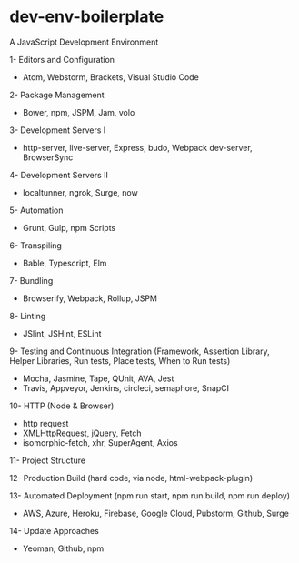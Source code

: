 # dev-env-boilerplate
A JavaScript Development Environment

1- Editors and Configuration 
  - Atom, Webstorm, Brackets, Visual Studio Code
  
2- Package Management
  - Bower, npm, JSPM, Jam, volo
  
3- Development Servers I
  - http-server, live-server, Express, budo, Webpack dev-server, BrowserSync
  
4- Development Servers II
  - localtunner, ngrok, Surge, now
  
5- Automation
  - Grunt, Gulp, npm Scripts
  
6- Transpiling
  - Bable, Typescript, Elm
  
7- Bundling
  - Browserify, Webpack, Rollup, JSPM
  
8- Linting
  - JSlint, JSHint, ESLint
  
9- Testing and Continuous Integration (Framework, Assertion Library, Helper Libraries, Run tests, Place tests, When to Run tests)
  - Mocha, Jasmine, Tape, QUnit, AVA, Jest
  - Travis, Appveyor, Jenkins, circleci, semaphore, SnapCI
  
10- HTTP (Node & Browser) 
  - http request
  - XMLHttpRequest, jQuery, Fetch
  - isomorphic-fetch, xhr, SuperAgent, Axios
  
11- Project Structure

12- Production Build (hard code, via node, html-webpack-plugin)

13- Automated Deployment (npm run start, npm run build, npm run deploy)
  - AWS, Azure, Heroku, Firebase, Google Cloud, Pubstorm, Github, Surge
 
14- Update Approaches
  - Yeoman, Github, npm
